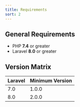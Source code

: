 ```yaml
---
title: Requirements
sort: 2
---
```


## General Requirements
- PHP **7.4** or greater
- Laravel **8.0** or greater

## Version Matrix
| Laravel | Minimum Version |
| --- | --- |
| 7.0 | 1.0.0 |
| 8.0 | 2.0.0 |

